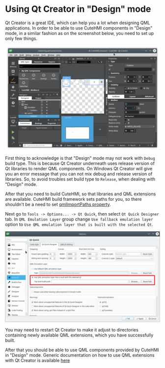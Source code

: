 # Using Qt Creator in "Design" mode

Qt Creator is a great IDE, which can help you a lot when designing QML applications. In order to be able to use CuteHMI components
in "Design" mode, in a similar fashion as on the screenshot below, you need to set up only few things.

![Design mode](images/design_mode.png)

First thing to acknowledge is that "Design" mode may not work with `Debug` build type. This is because Qt Creator underneath uses
release version of Qt libraries to render QML components. On Windows Qt Creator will give you an error message that you can not mix
debug and release version of libraries. So, to avoid troubles set build type to `Release`, when dealing with "Design" mode.

After that you need to build CuteHMI, so that libraries and QML extensions are available. CuteHMI build framework sets paths for
you, so there shouldn't be a need to set [qmlImportPaths property](https://doc.qt.io/qbs/porting-to-qbs.html#qml-import-path).

Next go to `Tools -> Options... -> Qt Quick`, then select `Qt Quick Designer` tab. In `QML Emulation Layer` group change `Use
fallback emulation layer` option to `Use QML emulation layer that is built with the selected Qt`.

![QML Emulation Layer group](images/qml_emulation_layer.png)

You may need to restart Qt Creator to make it adjust to directories containing newly available QML extensions, which you have
successfully built.

After that you should be able to use QML components provided by CuteHMI in "Design" mode. Generic documentation on how to use QML
extensions with Qt Creator is available
[here](https://doc.qt.io/qtcreator/creator-qml-modules-with-plugins.html#importing-qml-modules)

